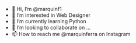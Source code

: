 - 👋 Hi, I’m @marquinf1
- 👀 I’m interested in Web Designer
- 🌱 I’m currently learning Python  
- 💞️ I’m looking to collaborate on ...
- 📫 How to reach me @marquinferra on Instagram

<!---
marquinf1/marquinf1 is a ✨ special ✨ repository because its `README.md` (this file) appears on your GitHub profile.
You can click the Preview link to take a look at your changes.
--->
